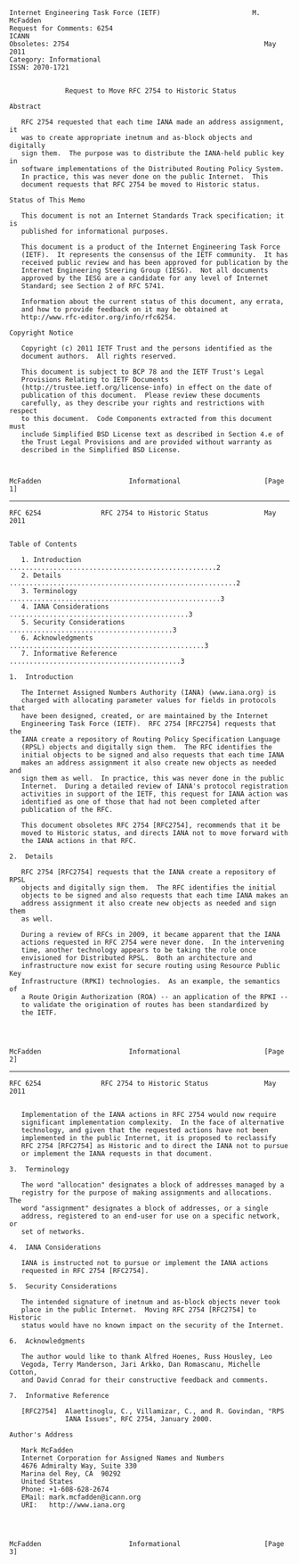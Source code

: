     Internet Engineering Task Force (IETF)                       M. McFadden
    Request for Comments: 6254                                         ICANN
    Obsoletes: 2754                                                 May 2011
    Category: Informational
    ISSN: 2070-1721


                  Request to Move RFC 2754 to Historic Status

    Abstract

       RFC 2754 requested that each time IANA made an address assignment, it
       was to create appropriate inetnum and as-block objects and digitally
       sign them.  The purpose was to distribute the IANA-held public key in
       software implementations of the Distributed Routing Policy System.
       In practice, this was never done on the public Internet.  This
       document requests that RFC 2754 be moved to Historic status.

    Status of This Memo

       This document is not an Internet Standards Track specification; it is
       published for informational purposes.

       This document is a product of the Internet Engineering Task Force
       (IETF).  It represents the consensus of the IETF community.  It has
       received public review and has been approved for publication by the
       Internet Engineering Steering Group (IESG).  Not all documents
       approved by the IESG are a candidate for any level of Internet
       Standard; see Section 2 of RFC 5741.

       Information about the current status of this document, any errata,
       and how to provide feedback on it may be obtained at
       http://www.rfc-editor.org/info/rfc6254.

    Copyright Notice

       Copyright (c) 2011 IETF Trust and the persons identified as the
       document authors.  All rights reserved.

       This document is subject to BCP 78 and the IETF Trust's Legal
       Provisions Relating to IETF Documents
       (http://trustee.ietf.org/license-info) in effect on the date of
       publication of this document.  Please review these documents
       carefully, as they describe your rights and restrictions with respect
       to this document.  Code Components extracted from this document must
       include Simplified BSD License text as described in Section 4.e of
       the Trust Legal Provisions and are provided without warranty as
       described in the Simplified BSD License.



    McFadden                      Informational                     [Page 1]

------------------------------------------------------------------------

``` newpage
RFC 6254               RFC 2754 to Historic Status              May 2011


Table of Contents

   1. Introduction ....................................................2
   2. Details .........................................................2
   3. Terminology .....................................................3
   4. IANA Considerations .............................................3
   5. Security Considerations .........................................3
   6. Acknowledgments .................................................3
   7. Informative Reference ...........................................3

1.  Introduction

   The Internet Assigned Numbers Authority (IANA) (www.iana.org) is
   charged with allocating parameter values for fields in protocols that
   have been designed, created, or are maintained by the Internet
   Engineering Task Force (IETF).  RFC 2754 [RFC2754] requests that the
   IANA create a repository of Routing Policy Specification Language
   (RPSL) objects and digitally sign them.  The RFC identifies the
   initial objects to be signed and also requests that each time IANA
   makes an address assignment it also create new objects as needed and
   sign them as well.  In practice, this was never done in the public
   Internet.  During a detailed review of IANA's protocol registration
   activities in support of the IETF, this request for IANA action was
   identified as one of those that had not been completed after
   publication of the RFC.

   This document obsoletes RFC 2754 [RFC2754], recommends that it be
   moved to Historic status, and directs IANA not to move forward with
   the IANA actions in that RFC.

2.  Details

   RFC 2754 [RFC2754] requests that the IANA create a repository of RPSL
   objects and digitally sign them.  The RFC identifies the initial
   objects to be signed and also requests that each time IANA makes an
   address assignment it also create new objects as needed and sign them
   as well.

   During a review of RFCs in 2009, it became apparent that the IANA
   actions requested in RFC 2754 were never done.  In the intervening
   time, another technology appears to be taking the role once
   envisioned for Distributed RPSL.  Both an architecture and
   infrastructure now exist for secure routing using Resource Public Key
   Infrastructure (RPKI) technologies.  As an example, the semantics of
   a Route Origin Authorization (ROA) -- an application of the RPKI --
   to validate the origination of routes has been standardized by
   the IETF.




McFadden                      Informational                     [Page 2]
```

------------------------------------------------------------------------

``` newpage
RFC 6254               RFC 2754 to Historic Status              May 2011


   Implementation of the IANA actions in RFC 2754 would now require
   significant implementation complexity.  In the face of alternative
   technology, and given that the requested actions have not been
   implemented in the public Internet, it is proposed to reclassify
   RFC 2754 [RFC2754] as Historic and to direct the IANA not to pursue
   or implement the IANA requests in that document.

3.  Terminology

   The word "allocation" designates a block of addresses managed by a
   registry for the purpose of making assignments and allocations.  The
   word "assignment" designates a block of addresses, or a single
   address, registered to an end-user for use on a specific network, or
   set of networks.

4.  IANA Considerations

   IANA is instructed not to pursue or implement the IANA actions
   requested in RFC 2754 [RFC2754].

5.  Security Considerations

   The intended signature of inetnum and as-block objects never took
   place in the public Internet.  Moving RFC 2754 [RFC2754] to Historic
   status would have no known impact on the security of the Internet.

6.  Acknowledgments

   The author would like to thank Alfred Hoenes, Russ Housley, Leo
   Vegoda, Terry Manderson, Jari Arkko, Dan Romascanu, Michelle Cotton,
   and David Conrad for their constructive feedback and comments.

7.  Informative Reference

   [RFC2754]  Alaettinoglu, C., Villamizar, C., and R. Govindan, "RPS
              IANA Issues", RFC 2754, January 2000.

Author's Address

   Mark McFadden
   Internet Corporation for Assigned Names and Numbers
   4676 Admiralty Way, Suite 330
   Marina del Rey, CA  90292
   United States
   Phone: +1-608-628-2674
   EMail: mark.mcfadden@icann.org
   URI:   http://www.iana.org




McFadden                      Informational                     [Page 3]
```
